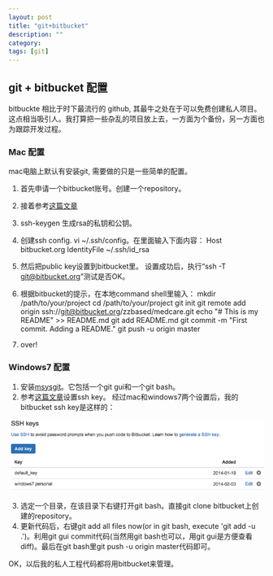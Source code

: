 ```yaml
---
layout: post
title: "git+bitbucket"
description: ""
category:
tags: [git]
---
```

## git + bitbucket 配置 ##

bitbuckte 相比于时下最流行的 github, 其最牛之处在于可以免费创建私人项目。这点相当吸引人。我打算把一些杂乱的项目放上去，一方面为个备份，另一方面也为跟踪开发过程。

### Mac 配置 ###
mac电脑上默认有安装git, 需要做的只是一些简单的配置。

1. 首先申请一个bitbucket账号。创建一个repository。
2. 接着参考[这篇文章](https://confluence.atlassian.com/display/BITBUCKET/Set+up+SSH+for+Git)
3. ssh-keygen 生成rsa的私钥和公钥。
4. 创建ssh config.
vi ~/.ssh/config。在里面输入下面内容：
Host bitbucket.org
 IdentityFile ~/.ssh/id_rsa
5. 然后把public key设置到bitbucket里。
    设置成功后，执行“ssh -T git@bitbucket.org”测试是否OK。
6. 根据bitbucket的提示，在本地command shell里输入：
mkdir /path/to/your/project
cd /path/to/your/project
git init
git remote add origin ssh://git@bitbucket.org/zzbased/medcare.git
echo "# This is my README" >> README.md
git add README.md
git commit -m "First commit. Adding a README."
git push -u origin master

7. over!

### Windows7 配置 ###
1. 安装[msysgit](http://code.google.com/p/msysgit/)。它包括一个git gui和一个git bash。
2. 参考[这篇文章](http://guganeshan.com/blog/setting-up-git-and-tortoisegit-with-bitbucket-step-by-step.html)设置ssh key。
经过mac和windows7两个设置后，我的bitbucket ssh key是这样的：

![bitbucket_ssh.png](https://raw.githubusercontent.com/zzbased/zzbased.github.com/master/_posts/images/bitbucket_ssh.png)

3. 选定一个目录，在该目录下右键打开git bash。直接git clone bitbucket上创建的repository。
4. 更新代码后，右键git add all files now(or in git bash, execute 'git add -u .')。利用git gui commit代码(当然用git bash也可以，用git gui是方便查看diff)。最后在git bash里git push -u origin master代码即可。


OK，以后我的私人工程代码都将用bitbucket来管理。
